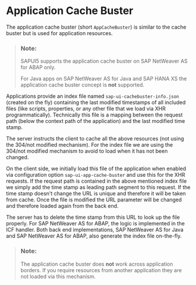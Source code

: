 <!-- loioff7aceda0bd24039beb9bca8e882825d -->

# Application Cache Buster

The application cache buster \(short `AppCacheBuster`\) is similar to the cache buster but is used for application resources.

> ### Note:  
> SAPUI5 supports the application cache buster on SAP NetWeaver AS for ABAP only.
> 
> For Java apps on SAP NetWeaver AS for Java and SAP HANA XS the application cache buster concept is **not** supported.

Applications provide an index file named `sap-ui-cachebuster-info.json` \(created on the fly\) containing the last modified timestamps of all included files \(like scripts, properties, or any other file that we load via XHR programmatically\). Technically this file is a mapping between the request path \(below the context path of the application\) and the last modified time stamp.

The server instructs the client to cache all the above resources \(not using the 304/not modified mechanism\). For the index file we are using the 304/not modified mechanism to avoid to load when it has not been changed.

On the client side, we initially load this file of the application when enabled via configuration option `sap-ui-app-cache-buster` and use this for the XHR requests. If the request path is contained in the above mentioned index file we simply add the time stamp as leading path segment to this request. If the time stamp doesn't change the URL is unique and therefore it will be taken from cache. Once the file is modified the URL parameter will be changed and therefore loaded again from the back end.

The server has to delete the time stamp from this URL to look up the file properly. For SAP NetWeaver AS for ABAP, the logic is implemented in the ICF handler. Both back end implementations, SAP NetWeaver AS for Java and SAP NetWeaver AS for ABAP, also generate the index file on-the-fly.

> ### Note:  
> The application cache buster does **not** work across application borders. If you require resources from another application they are not loaded via this mechanism.

